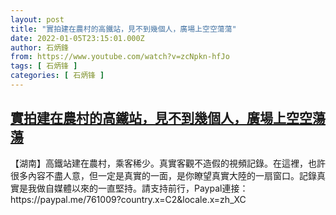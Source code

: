 ```yaml
---
layout: post
title: "實拍建在農村的高鐵站，見不到幾個人，廣場上空空蕩蕩"
date: 2022-01-05T23:15:01.000Z
author: 石炳鋒
from: https://www.youtube.com/watch?v=zcNpkn-hfJo
tags: [ 石炳锋 ]
categories: [ 石炳锋 ]
---
```

<!--1641424501000-->
[實拍建在農村的高鐵站，見不到幾個人，廣場上空空蕩蕩](https://www.youtube.com/watch?v=zcNpkn-hfJo)
------

<div>
【湖南】高鐵站建在農村，乘客稀少。真實客觀不造假的視頻記錄。在這裡，也許很多內容不盡人意，但一定是真實的一面，是你瞭望真實大陸的一扇窗口。記錄真實是我做自媒體以來的一直堅持。請支持前行，Paypal連接：https://paypal.me/761009?country.x=C2&locale.x=zh_XC
</div>
